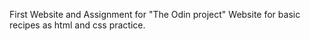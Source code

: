 First Website and Assignment for "The Odin project"
Website for basic recipes as html and css practice.

